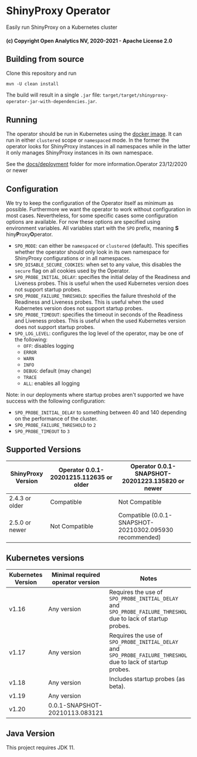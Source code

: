 # ShinyProxy Operator

Easily run ShinyProxy on a Kubernetes cluster

#### (c) Copyright Open Analytics NV, 2020-2021 - Apache License 2.0

## Building from source

Clone this repository and run

```
mvn -U clean install
```

The build will result in a single `.jar` file: `target/target/shinyproxy-operator-jar-with-dependencies.jar`.

## Running

The operator should be run in Kubernetes using
the [docker image](https://hub.docker.com/r/openanalytics/shinyproxy-operator-snapshot). It can run in
either `clustered` scope or `namespaced` mode. In the former the operator looks for ShinyProxy instances in all
namespaces while in the latter it only manages ShinyProxy instances in its own namespace.

See the [docs/deployment](docs/deployment) folder for more information.Operator 23/12/2020 or newer

## Configuration

We try to keep the configuration of the Operator itself as minimum as possible. Furthermore we want the operator to work
without configuration in most cases. Nevertheless, for some specific cases some configuration options are available. For
now these options are specified using environment variables. All variables start with the `SPO` prefix, meaning **S**
hiny**P**roxy**O**perator.

- `SPO_MODE`: can either be `namespaced` or `clustered` (default). This specifies whether the operator should only look
  in its own namespace for ShinyProxy configurations or in all namespaces.
- `SPO_DISABLE_SECURE_COOKIES`: when set to any value, this disables the `secure` flag on all cookies used by the
  Operator.
- `SPO_PROBE_INITIAL_DELAY`: specifies the initial delay of the Readiness and Liveness probes. This is useful when the
  used Kubernetes version does not support startup probes.
- `SPO_PROBE_FAILURE_THRESHOLD`: specifies the failure threshold of the Readiness and Liveness probes. This is useful
  when the used Kubernetes version does not support startup probes.
- `SPO_PROBE_TIMEOUT`: specifies the timeout in seconds of the Readiness and Liveness probes. This is useful when the
  used Kubernetes version does not support startup probes.
- `SPO_LOG_LEVEL`: configures the log level of the operator, may be one of the following:
    - `OFF`: disables logging
    - `ERROR`
    - `WARN`
    - `INFO`
    - `DEBUG`: default (may change)
    - `TRACE`
    - `ALL`: enables all logging

Note: in our deployments where startup probes aren't supported we have success with the following configuration:

- `SPO_PROBE_INITIAL_DELAY` to something between 40 and 140 depending on the performance of the cluster.
- `SPO_PROBE_FAILURE_THRESHOLD` to `2`
- `SPO_PROBE_TIMEOUT` to `3`

## Supported Versions

| ShinyProxy Version  | Operator 0.0.1-20201215.112635 or older | Operator 0.0.1-SNAPSHOT-20201223.135820 or newer        |
| ------------------- | --------------------------------------- | ------------------------------------------------------- |
| 2.4.3 or older      | Compatible                              | Not Compatible                                          |
| 2.5.0 or newer      | Not Compatible                          | Compatible (0.0.1-SNAPSHOT-20210302.095930 recommended) |

## Kubernetes versions

| Kubernetes Version | Minimal required operator version      | Notes                                                                                                          |
| ------------------ | -------------------------------------- | -------------------------------------------------------------------------------------------------------------- |
| v1.16              | Any version                            | Requires the use of `SPO_PROBE_INITIAL_DELAY` and `SPO_PROBE_FAILURE_THRESHOL` due to lack of startup probes.  |
| v1.17              | Any version                            | Requires the use of `SPO_PROBE_INITIAL_DELAY` and `SPO_PROBE_FAILURE_THRESHOL` due to lack of startup probes.  |
| v1.18              | Any version                            | Includes startup probes (as beta).                                                                             |
| v1.19              | Any version                            |                                                                                                                |
| v1.20              | 0.0.1-SNAPSHOT-20210113.083121         |                                                                                                                |

## Java Version

This project requires JDK 11.
